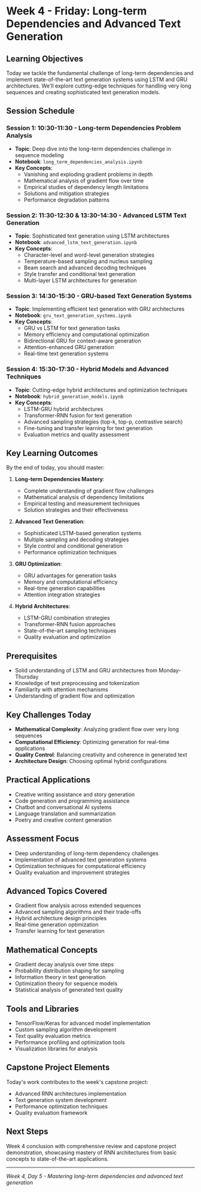 # Week 4 - Friday: Long-term Dependencies and Advanced Text Generation

## Learning Objectives

Today we tackle the fundamental challenge of long-term dependencies and implement state-of-the-art text generation systems using LSTM and GRU architectures. We'll explore cutting-edge techniques for handling very long sequences and creating sophisticated text generation models.

## Session Schedule

### Session 1: 10:30-11:30 - Long-term Dependencies Problem Analysis

- **Topic**: Deep dive into the long-term dependencies challenge in sequence modeling
- **Notebook**: `long_term_dependencies_analysis.ipynb`
- **Key Concepts**:
  - Vanishing and exploding gradient problems in depth
  - Mathematical analysis of gradient flow over time
  - Empirical studies of dependency length limitations
  - Solutions and mitigation strategies
  - Performance degradation patterns

### Session 2: 11:30-12:30 & 13:30-14:30 - Advanced LSTM Text Generation

- **Topic**: Sophisticated text generation using LSTM architectures
- **Notebook**: `advanced_lstm_text_generation.ipynb`
- **Key Concepts**:
  - Character-level and word-level generation strategies
  - Temperature-based sampling and nucleus sampling
  - Beam search and advanced decoding techniques
  - Style transfer and conditional text generation
  - Multi-layer LSTM architectures for generation

### Session 3: 14:30-15:30 - GRU-based Text Generation Systems

- **Topic**: Implementing efficient text generation with GRU architectures
- **Notebook**: `gru_text_generation_systems.ipynb`
- **Key Concepts**:
  - GRU vs LSTM for text generation tasks
  - Memory efficiency and computational optimization
  - Bidirectional GRU for context-aware generation
  - Attention-enhanced GRU generation
  - Real-time text generation systems

### Session 4: 15:30-17:30 - Hybrid Models and Advanced Techniques

- **Topic**: Cutting-edge hybrid architectures and optimization techniques
- **Notebook**: `hybrid_generation_models.ipynb`
- **Key Concepts**:
  - LSTM-GRU hybrid architectures
  - Transformer-RNN fusion for text generation
  - Advanced sampling strategies (top-k, top-p, contrastive search)
  - Fine-tuning and transfer learning for text generation
  - Evaluation metrics and quality assessment

## Key Learning Outcomes

By the end of today, you should master:

1. **Long-term Dependencies Mastery**:

   - Complete understanding of gradient flow challenges
   - Mathematical analysis of dependency limitations
   - Empirical testing and measurement techniques
   - Solution strategies and their effectiveness

2. **Advanced Text Generation**:

   - Sophisticated LSTM-based generation systems
   - Multiple sampling and decoding strategies
   - Style control and conditional generation
   - Performance optimization techniques

3. **GRU Optimization**:

   - GRU advantages for generation tasks
   - Memory and computational efficiency
   - Real-time generation capabilities
   - Attention integration strategies

4. **Hybrid Architectures**:
   - LSTM-GRU combination strategies
   - Transformer-RNN fusion approaches
   - State-of-the-art sampling techniques
   - Quality evaluation and optimization

## Prerequisites

- Solid understanding of LSTM and GRU architectures from Monday-Thursday
- Knowledge of text preprocessing and tokenization
- Familiarity with attention mechanisms
- Understanding of gradient flow and optimization

## Key Challenges Today

- **Mathematical Complexity**: Analyzing gradient flow over very long sequences
- **Computational Efficiency**: Optimizing generation for real-time applications
- **Quality Control**: Balancing creativity and coherence in generated text
- **Architecture Design**: Choosing optimal hybrid configurations

## Practical Applications

- Creative writing assistance and story generation
- Code generation and programming assistance
- Chatbot and conversational AI systems
- Language translation and summarization
- Poetry and creative content generation

## Assessment Focus

- Deep understanding of long-term dependency challenges
- Implementation of advanced text generation systems
- Optimization techniques for computational efficiency
- Quality evaluation and improvement strategies

## Advanced Topics Covered

- Gradient flow analysis across extended sequences
- Advanced sampling algorithms and their trade-offs
- Hybrid architecture design principles
- Real-time generation optimization
- Transfer learning for text generation

## Mathematical Concepts

- Gradient decay analysis over time steps
- Probability distribution shaping for sampling
- Information theory in text generation
- Optimization theory for sequence models
- Statistical analysis of generated text quality

## Tools and Libraries

- TensorFlow/Keras for advanced model implementation
- Custom sampling algorithm development
- Text quality evaluation metrics
- Performance profiling and optimization tools
- Visualization libraries for analysis

## Capstone Project Elements

Today's work contributes to the week's capstone project:

- Advanced RNN architectures implementation
- Text generation system development
- Performance optimization techniques
- Quality evaluation framework

## Next Steps

Week 4 conclusion with comprehensive review and capstone project demonstration, showcasing mastery of RNN architectures from basic concepts to state-of-the-art applications.

---

_Week 4, Day 5 - Mastering long-term dependencies and advanced text generation_
